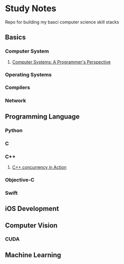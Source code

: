 # Study Notes
Repo for building my basci computer science skill stacks

## Basics

### Computer System
1. [Computer Systems: A Programmer's Perspective](https://www.goodreads.com/book/show/829182)
### Operating Systems
### Compilers
### Network


## Programming Language

### Python
### C
### C++
1. [C++ concurrency in Action](https://www.goodreads.com/book/show/6813247)
### Objective-C
### Swift

## iOS Development

## Computer Vision

### CUDA

## Machine Learning


